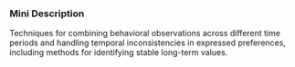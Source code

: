 ### Mini Description

Techniques for combining behavioral observations across different time periods and handling temporal inconsistencies in expressed preferences, including methods for identifying stable long-term values.
